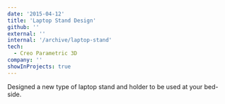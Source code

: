 ```yaml
---
date: '2015-04-12'
title: 'Laptop Stand Design'
github: ''
external: ''
internal: '/archive/laptop-stand'
tech:
  - Creo Parametric 3D
company: ''
showInProjects: true
---
```


Designed a new type of laptop stand and holder to be used at your bed-side.
